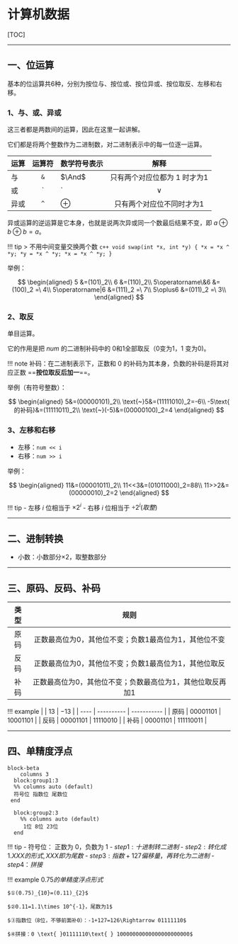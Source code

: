 <h1 >
    计算机数据
</h1>

[TOC]

---

## 一、位运算

基本的位运算共$6$种，分别为按位与、按位或、按位异或、按位取反、左移和右移。

### 1、与、或、异或

这三者都是两数间的运算，因此在这里一起讲解。

它们都是将两个整数作为二进制数，对二进制表示中的每一位逐一运算。

| 运算 | 运算符 | 数学符号表示 |                解释                |
| :--- | :----: | :----------- | :--------------------------------: |
| 与   |  `&`   | $\And$       |  只有两个对应位都为 $1$ 时才为$1$  |
| 或   |  `|`   | $\lor$       | 只要两个对应位中有一个$1$时就为$1$ |
| 异或 |  `^`   | $\oplus$     |    只有两个对应位不同时才为$1$     |

异或运算的逆运算是它本身，也就是说两次异或同一个数最后结果不变，即 $a \oplus b \oplus b = a$。

!!! tip
	> 不用中间变量交换两个数
    ```c++
    void swap(int *x, int *y) {
    	*x = *x ^ *y;
    	*y = *x ^ *y;
    	*x = *x ^ *y;
	}
    ```

举例：

$$
\begin{aligned} 5 &=(101)_2\\ 6 &=(110)_2\\ 5\operatorname\&6 &=(100)_2 =\ 4\\ 5\operatorname|6 &=(111)_2 =\ 7\\ 5\oplus6 &=(011)_2 =\ 3\\ \end{aligned}
$$

### 2、取反

单目运算。

它的作用是把 $num$ 的二进制补码中的 $0$和$1$全部取反（$0$变为$1$，$1$ 变为$0$)。

!!! note
	补码：在二进制表示下，正数和 $0$ 的补码为其本身，负数的补码是将其对应正数 ==**按位取反后加一**==。

举例（有符号整数）：

$$
\begin{aligned} 5&=(00000101)_2\\ 
\text{~}5&=(11111010)_2=-6\\ 
-5\text{ 的补码}&=(11111011)_2\\ 
\text{~}(-5)&=(00000100)_2=4 \end{aligned}
$$

### 3、左移和右移

- 左移：`num << i`
- 右移：`num >> i` 

举例：

$$
\begin{aligned} 11&=(00001011)_2\\ 11<<3&=(01011000)_2=88\\ 11>>2&=(00000010)_2=2 \end{aligned}
$$

!!! tip
	-  左移 $i$ 位相当于 $\times 2^i$
	-  右移 $i$ 位相当于 $\div 2^i(取整)$

---

## 二、进制转换

- 小数：小数部分$\times 2$，取整数部分

---

## 三、原码、反码、补码

| 类型 |                             规则                             |
| :--: | :----------------------------------------------------------: |
| 原码 |  正数最高位为$0$，其他位不变；负数1最高位为$1$，其他位不变   |
| 反码 |  正数最高位为$0$，其他位不变；负数1最高位为$1$，其他位取反   |
| 补码 | 正数最高位为$0$，其他位不变；负数最高位为$1$，其他位取反再加$1$ |

!!! example
    |      | $13$         | $-13$         |
    | ---- | ---------- | ----------- |
    | 原码 | $00001101$ | $10001101$  |
    | 反码 | $00001101$ | $11110010$  |
    | 补码 | $00001101$ | $111110011$ |

---

## 四、单精度浮点

```mermaid
block-beta
	columns 3
  block:group1:3
  %% columns auto (default)
  符号位 指数位 尾数位 
 end
 
  block:group2:3
    %% columns auto (default)
     1位 8位 23位
  end

```
!!! tip
    - 符号位： 正数为 $0$，负数为 $1$
    - $step1:十进制转二进制$
    - $step2:转化成1.XXX的形式,XXX即为尾数$
    - $step3:指数+127偏移量，再转化为二进制$
    - $step4：拼接$

!!! example
    $0.75的单精度浮点形式$

    $①(0.75)_{10}=(0.11)_{2}$
    
    $②0.11=1.1\times 10^{-1}，尾数为1$
    
    $③指数位（8位，不够前面补0）：-1+127=126\Rightarrow 01111110$
    
    $④拼接：0 \text{ }01111110\text{ } 10000000000000000000000$



